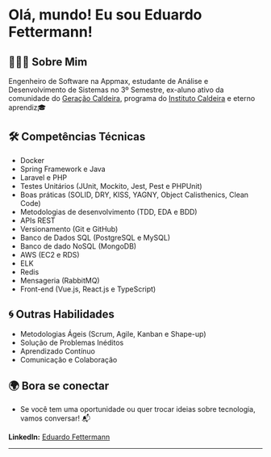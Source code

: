# Olá, mundo! Eu sou Eduardo Fettermann!

## 👨🏽‍💻 **Sobre Mim**

Engenheiro de Software na Appmax, estudante de Análise e Desenvolvimento de Sistemas no 3º Semestre, ex-aluno ativo da comunidade do [Geração Caldeira](https://www.geracaocaldeira.org/), programa do [Instituto Caldeira](https://institutocaldeira.org.br/) e eterno aprendiz🎓

## 🛠️ **Competências Técnicas**
- Docker
- Spring Framework e Java
- Laravel e PHP
- Testes Unitários (JUnit, Mockito, Jest, Pest e PHPUnit)
- Boas práticas (SOLID, DRY, KISS, YAGNY, Object Calisthenics, Clean Code)
- Metodologias de desenvolvimento (TDD, EDA e BDD) 
- APIs REST
- Versionamento (Git e GitHub)
- Banco de Dados SQL (PostgreSQL e MySQL)
- Banco de dado NoSQL (MongoDB)
- AWS (EC2 e RDS)
- ELK
- Redis
- Mensageria (RabbitMQ)
- Front-end (Vue.js, React.js e TypeScript)

## 🌀 **Outras Habilidades**
- Metodologias Ágeis (Scrum, Agile, Kanban e Shape-up)
- Solução de Problemas Inéditos
- Aprendizado Contínuo
- Comunicação e Colaboração

## 🌍 **Bora se conectar**
- Se você tem uma oportunidade ou quer trocar ideias sobre tecnologia, vamos conversar! 📬

**LinkedIn:** [Eduardo Fettermann](https://www.linkedin.com/in/eduardo-fettermann)

---
